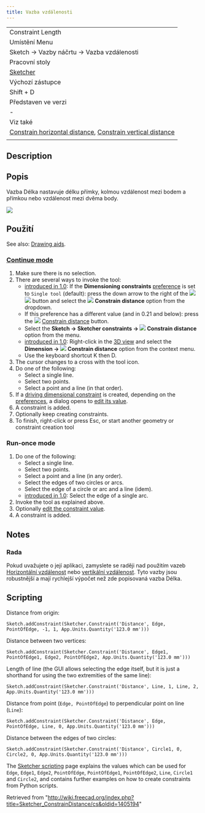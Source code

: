 ```yaml
---
title: Vazba vzdálenosti
---
```

|  |
| --- |
| Constraint Length |
| Umístění Menu |
| Sketch → Vazby náčrtu → Vazba vzdálenosti |
| Pracovní stoly |
| [Sketcher](/Sketcher_Workbench/cs "Sketcher Workbench/cs") |
| Výchozí zástupce |
| Shift + D |
| Představen ve verzi |
| - |
| Viz také |
| [Constrain horizontal distance](/Sketcher_ConstrainDistanceX/cs "Sketcher ConstrainDistanceX/cs"), [Constrain vertical distance](/Sketcher_ConstrainDistanceY/cs "Sketcher ConstrainDistanceY/cs") |
|  |

## Description

## Popis

Vazba Délka nastavuje délku přímky, kolmou vzdálenost mezi bodem a přímkou nebo vzdálenost mezi dvěma body.

![](/images/Sketcher_ConstrainDistance_example.png)

## Použití

See also: [Drawing aids](/Sketcher_Workbench#Drawing_aids "Sketcher Workbench").

### [Continue mode](/Sketcher_Workbench#Continue_modes "Sketcher Workbench")

1. Make sure there is no selection.
2. There are several ways to invoke the tool:
   * [introduced in 1.0](/Release_notes_1.0 "Release notes 1.0"): If the **Dimensioning constraints** [preference](/Sketcher_Preferences#General "Sketcher Preferences") is set to `Single tool` (default): press the down arrow to the right of the ![](/images/Sketcher_Dimension.svg)![](/images/Toolbar_flyout_arrow.svg) button and select the **![](/images/Sketcher_ConstrainDistance.svg) Constrain distance** option from the dropdown.
   * If this preference has a different value (and in 0.21 and below): press the ![](/images/Sketcher_ConstrainDistance.svg) [Constrain distance](/Sketcher_ConstrainDistance "Sketcher ConstrainDistance") button.
   * Select the **Sketch → Sketcher constraints → ![](/images/Sketcher_ConstrainDistance.svg) Constrain distance** option from the menu.
   * [introduced in 1.0](/Release_notes_1.0 "Release notes 1.0"): Right-click in the [3D view](/3D_view "3D view") and select the **Dimension → ![](/images/Sketcher_ConstrainDistance.svg) Constrain distance** option from the context menu.
   * Use the keyboard shortcut K then D.
3. The cursor changes to a cross with the tool icon.
4. Do one of the following:
   * Select a single line.
   * Select two points.
   * Select a point and a line (in that order).
5. If a [driving dimensional constraint](/Sketcher_ToggleDrivingConstraint "Sketcher ToggleDrivingConstraint") is created, depending on the [preferences](/Sketcher_Preferences#Display "Sketcher Preferences"), a dialog opens to [edit its value](/Sketcher_Workbench#Edit_constraints "Sketcher Workbench").
6. A constraint is added.
7. Optionally keep creating constraints.
8. To finish, right-click or press Esc, or start another geometry or constraint creation tool

### Run-once mode

1. Do one of the following:
   * Select a single line.
   * Select two points.
   * Select a point and a line (in any order).
   * Select the edges of two circles or arcs.
   * Select the edge of a circle or arc and a line (idem).
   * [introduced in 1.0](/Release_notes_1.0 "Release notes 1.0"): Select the edge of a single arc.
2. Invoke the tool as explained above.
3. Optionally [edit the constraint value](/Sketcher_Workbench#Edit_constraints "Sketcher Workbench").
4. A constraint is added.

## Notes

### Rada

Pokud uvažujete o její aplikaci, zamyslete se raději nad použitím vazeb [Horizontální vzdálenost](/Sketcher_ConstrainDistanceX "Sketcher ConstrainDistanceX") nebo [vertikální vzdálenost](/Sketcher_ConstrainDistanceY "Sketcher ConstrainDistanceY"). Tyto vazby jsou robustnější a mají rychlejší výpočet než zde popisovaná vazba Délka.

## Scripting

Distance from origin:

```
Sketch.addConstraint(Sketcher.Constraint('Distance', Edge, PointOfEdge, -1, 1, App.Units.Quantity('123.0 mm')))

```

Distance between two vertices:

```
Sketch.addConstraint(Sketcher.Constraint('Distance', Edge1, PointOfEdge1, Edge2, PointOfEdge2, App.Units.Quantity('123.0 mm')))

```

Length of line (the GUI allows selecting the edge itself, but it is just a shorthand for using the two extremities of the same line):

```
Sketch.addConstraint(Sketcher.Constraint('Distance', Line, 1, Line, 2, App.Units.Quantity('123.0 mm')))

```

Distance from point (`Edge, PointOfEdge`) to perpendicular point on line (`Line`):

```
Sketch.addConstraint(Sketcher.Constraint('Distance', Edge, PointOfEdge, Line, 0, App.Units.Quantity('123.0 mm')))

```

Distance between the edges of two circles:

```
Sketch.addConstraint(Sketcher.Constraint('Distance', Circle1, 0, Circle2, 0, App.Units.Quantity('123.0 mm')))

```

The [Sketcher scripting](/Sketcher_scripting "Sketcher scripting") page explains the values which can be used for `Edge`, `Edge1`, `Edge2`, `PointOfEdge`, `PointOfEdge1`, `PointOfEdge2`, `Line`, `Circle1` and `Circle2`, and contains further examples on how to create constraints from Python scripts.

Retrieved from "<http://wiki.freecad.org/index.php?title=Sketcher_ConstrainDistance/cs&oldid=1405194>"